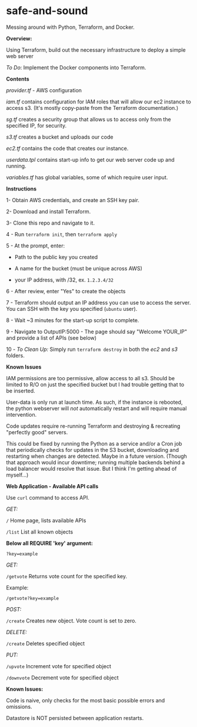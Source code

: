 # safe-and-sound
Messing around with Python, Terraform, and Docker.

**Overview:**

Using Terraform, build out the necessary infrastructure to deploy a simple web server

*To Do*:
Implement the Docker components into Terraform.

**Contents**

*provider.tf* - AWS configuration

*iam.tf* contains configuration for IAM roles that will allow our ec2 instance to access s3.  (It's mostly copy-paste from the Terraform documentation.)

*sg.tf* creates a security group that allows us to access only from the specified IP, for security.

*s3.tf* creates a bucket and uploads our code

*ec2.tf* contains the code that creates our instance.  

*userdata.tpl* contains start-up info to get our web server code up and running.

*variables.tf* has global variables, some of which require user input.


**Instructions**

1- Obtain AWS credentials, and create an SSH key pair.

2- Download and install Terraform.

3- Clone this repo and navigate to it.

4 - Run `terraform init`, then `terraform apply`

5 - At the prompt, enter:

- Path to the public key you created

- A name for the bucket (must be unique across AWS)

- your IP address, with /32, ex. `1.2.3.4/32`

6 - After review, enter "Yes" to create the objects

7 - Terraform should output an IP address you can use to access the server.  You can SSH with the key you specified (`ubuntu` user).

8 - Wait ~3 minutes for the start-up script to complete.

9 - Navigate to OutputIP:5000  - The page should say "Welcome YOUR_IP" and provide a list of APIs (see below)
  
10 - *To Clean Up:* Simply run `terraform destroy` in both the *ec2* and *s3* folders.

**Known Issues**

IAM permissions are too permissive, allow access to all s3.  Should be limited to R/O on just the specified bucket but I had trouble getting that to be inserted.

User-data is only run at launch time.  As such, if the instance is rebooted, the python webserver will *not* automatically restart and will require manual intervention.

Code updates require re-running Terraform and destroying & recreating "perfectly good" servers.

This could be fixed by running the Python as a service and/or a Cron job that periodically checks for updates in the S3 bucket, downloading and restarting when changes are detected.  Maybe in a future version.  (Though that approach would incur downtime; running multiple backends behind a load balancer would resolve that issue.  But I think I'm getting ahead of myself...)

**Web Application - Available API calls**

Use `curl` command to access API.

*GET:*

`/` Home page, lists available APIs

`/list` List all known objects

**Below all REQUIRE 'key' argument:**

`?key=example`

*GET:*

`/getvote` Returns vote count for the specified key.

Example: 

`/getvote?key=example`

*POST:*

`/create` Creates new object.  Vote count is set to zero.

*DELETE:*

`/create` Deletes specified object

*PUT:*

`/upvote` Increment vote for specified object

`/downvote` Decrement vote for specified object

**Known Issues:**

Code is naive, only checks for the most basic possible errors and omissions.

Datastore is NOT persisted between application restarts.
